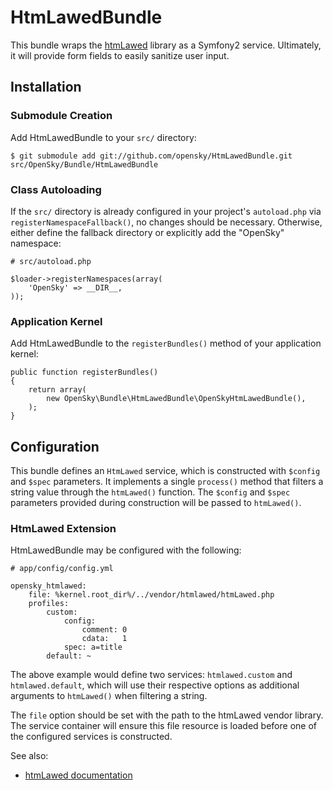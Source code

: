 # HtmLawedBundle

This bundle wraps the [htmLawed](http://www.bioinformatics.org/phplabware/internal_utilities/htmLawed/)
library as a Symfony2 service. Ultimately, it will provide form fields to easily
sanitize user input.

## Installation

### Submodule Creation

Add HtmLawedBundle to your `src/` directory:

    $ git submodule add git://github.com/opensky/HtmLawedBundle.git src/OpenSky/Bundle/HtmLawedBundle

### Class Autoloading

If the `src/` directory is already configured in your project's `autoload.php`
via `registerNamespaceFallback()`, no changes should be necessary.  Otherwise,
either define the fallback directory or explicitly add the "OpenSky" namespace:

    # src/autoload.php

    $loader->registerNamespaces(array(
        'OpenSky' => __DIR__,
    ));

### Application Kernel

Add HtmLawedBundle to the `registerBundles()` method of your application kernel:

    public function registerBundles()
    {
        return array(
            new OpenSky\Bundle\HtmLawedBundle\OpenSkyHtmLawedBundle(),
        );
    }

## Configuration

This bundle defines an `HtmLawed` service, which is constructed with `$config`
and `$spec` parameters. It implements a single `process()` method that filters a
string value through the `htmLawed()` function. The `$config` and `$spec`
parameters provided during construction will be passed to `htmLawed()`.

### HtmLawed Extension

HtmLawedBundle may be configured with the following:

    # app/config/config.yml

    opensky_htmlawed:
        file: %kernel.root_dir%/../vendor/htmlawed/htmLawed.php
        profiles:
            custom:
                config:
                    comment: 0
                    cdata:   1
                spec: a=title
            default: ~

The above example would define two services: `htmlawed.custom` and `htmlawed.default`,
which will use their respective options as additional arguments to `htmLawed()`
when filtering a string.

The `file` option should be set with the path to the htmLawed vendor library.
The service container will ensure this file resource is loaded before one of the
configured services is constructed.

See also:

 * [htmLawed documentation](http://www.bioinformatics.org/phplabware/internal_utilities/htmLawed/htmLawed_README.htm)
